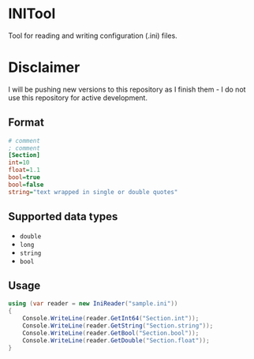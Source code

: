 # INITool
Tool for reading and writing configuration (.ini) files.

# Disclaimer
I will be pushing new versions to this repository as I finish them - I do not use this repository for active development.

## Format
```ini
# comment
; comment
[Section]
int=10
float=1.1
bool=true
bool=false
string="text wrapped in single or double quotes"
```

## Supported data types
* `double`
* `long`
* `string`
* `bool`

## Usage
```csharp
using (var reader = new IniReader("sample.ini"))
{
    Console.WriteLine(reader.GetInt64("Section.int"));
    Console.WriteLine(reader.GetString("Section.string"));
    Console.WriteLine(reader.GetBool("Section.bool"));
    Console.WriteLine(reader.GetDouble("Section.float"));
}
```
